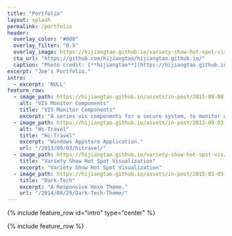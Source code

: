 ```yaml
---
title: "Portfolio"
layout: splash
permalink: /portfolio
header:
  overlay_color: "#000"
  overlay_filter: "0.5"
  overlay_image: https://hijiangtao.github.io/variety-show-hot-spot-vis/images/title.png
  cta_url: "https://github.com/hijiangtao/hijiangtao.github.io/"
  caption: "Photo credit: [**hijiangtao**](https://hijiangtao.github.io/)"
excerpt: "Joe's Portfolio."
intro: 
  - excerpt: 'NULL'
feature_row:
  - image_path: https://hijiangtao.github.io/assets/in-post/2015-09-08-reusable-vis-component-2.png
    alt: "VIS Monitor Components"
    title: "VIS Monitor Components"
    excerpt: "A series vis components for a secure system, to monitor different parts' states and confirm the system's health runnning."
  - image_path: https://hijiangtao.github.io/assets/in-post/2013-09-03-hitravel-1.jpg
    alt: "Hi-Travel"
    title: "Hi-Travel"
    excerpt: "Windows Appstore Application."
    url: "/2013/09/03/hitravel/"
  - image_path: https://hijiangtao.github.io/variety-show-hot-spot-vis/images/title.png
    title: "Variety Show Hot Spot Visualization"
    excerpt: "Variety Show Hot Spot Visualization"
  - image_path: https://hijiangtao.github.io/assets/in-post/2015-01-03-Goodbye-Old-Times.jpg
    title: "Dark-Tech"
    excerpt: "A Responsive Hexo Theme."
    url: "/2014/08/29/Dark-Tech-Theme/"
---
```


{% include feature_row id="intro" type="center" %}

{% include feature_row %}
